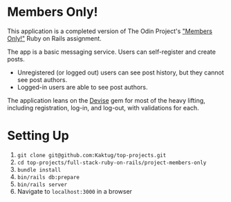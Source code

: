 # Members Only!

This application is a completed version of
The Odin Project's ["Members Only!"][members-only] Ruby on Rails assignment.  
  
The app is a basic messaging service.  Users can self-register and create posts.
- Unregistered (or logged out) users can see post history, but they cannot see post authors.
- Logged-in users are able to see post authors.
  
The application leans on the [Devise][devise] gem for most of the heavy lifting,
including registration, log-in, and log-out, with validations for each.
# Setting Up
1. `git clone git@github.com:Kaktug/top-projects.git`
1. `cd top-projects/full-stack-ruby-on-rails/project-members-only`
1. `bundle install`
1. `bin/rails db:prepare`
1. `bin/rails server`
1. Navigate to `localhost:3000` in a browser

[members-only]:https://www.theodinproject.com/lessons/ruby-on-rails-members-only
[devise]:https://github.com/heartcombo/devise
